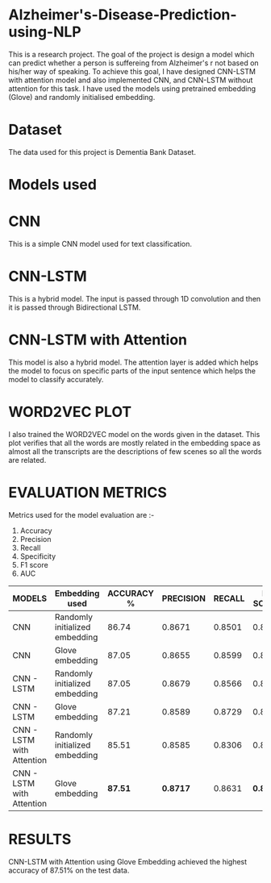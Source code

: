 # Alzheimer's-Disease-Prediction-using-NLP
This is a research project. The goal of the project is design a model which can predict whether a person is suffereing from Alzheimer's r not based on his/her way of speaking.
To achieve this goal, I have designed CNN-LSTM with attention model and also implemented CNN, and CNN-LSTM without attention for this task. I have used the models using pretrained
 embedding (Glove) and randomly initialised embedding.

# Dataset
The data used for this project is Dementia Bank Dataset.

# Models used

# CNN

This is a simple CNN model used for text classification.

# CNN-LSTM

This is a hybrid model. The input is passed through 1D convolution and then it is passed through Bidirectional LSTM.

# CNN-LSTM with Attention

This model is also a hybrid model. The attention layer is added which helps the model to focus on specific parts of the input sentence which helps the model to classify accurately.

# WORD2VEC PLOT

I also trained the WORD2VEC model on the words given in the dataset. This plot verifies that all the words are mostly related in the embedding space 
as almost all the transcripts are the descriptions of few scenes so all the words are related.

# EVALUATION METRICS

Metrics used for the model evaluation are :-
1. Accuracy
2. Precision
3. Recall
4. Specificity
5. F1 score
6. AUC

|MODELS|Embedding used|ACCURACY %|PRECISION|RECALL|F1 SCORE|SPECIFICITY|AUC|
|------|------------------------------|-----|------|------|------|------|------|
|CNN   |Randomly initialized embedding|86.74|0.8671|0.8501|0.8585|0.8830|0.9105|
|CNN   |Glove embedding|87.05|0.8655|0.8599|0.8627|0.8801|0.9136|
|CNN - LSTM  |Randomly initialized embedding|87.05|0.8679|0.8566|0.8622|0.8830|0.9128|
|CNN - LSTM   |Glove embedding|87.21|0.8589|0.8729|0.8659|0.8713|0.9122|
|CNN - LSTM with Attention  |Randomly initialized embedding|85.51|0.8585|0.8306|0.8443|0.8771|0.9176|
|CNN - LSTM with Attention  |Glove embedding|**87.51**|**0.8717**|0.8631|**0.8674**|**0.8859**|**0.9222**|

# RESULTS

CNN-LSTM with Attention using Glove Embedding achieved the highest accuracy of 87.51% on the test data.

